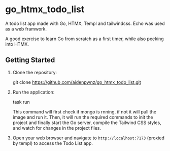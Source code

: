 # go_htmx_todo_list
A todo list app made with Go, HTMX, Templ and tailwindcss. Echo was used as a web framwork.

A good exercise to learn Go from scratch as a first timer, while also peeking into HTMX.

## Getting Started

1. Clone the repository:

	git clone https://github.com/aidenpwnz/go_htmx_todo_list.git

2. Run the application:

	task run

	This command will first check if mongo is rnning, if not it will pull the image and run it. Then, it will run the required commands to init the project and finally start the Go server, compile the Tailwind CSS styles, and watch for changes in the project files.

3. Open your web browser and navigate to `http://localhost:7173` (proxied by templ) to access the Todo List app.


